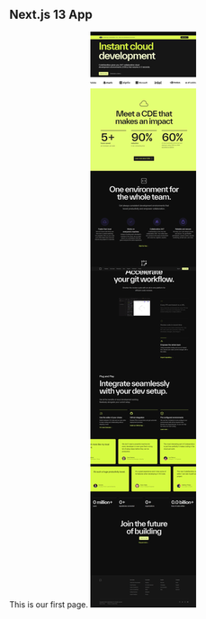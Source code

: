 ## Next.js 13 App

This is our first page.
![image](https://github.com/Topdev42836/nextJs-app/blob/main/app/codesandbox.io_.png)
